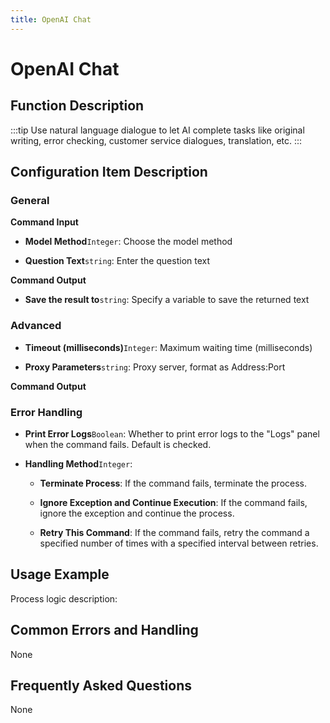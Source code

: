 ```yaml
---
title: OpenAI Chat
---
```


# OpenAI Chat

## Function Description

:::tip 
Use natural language dialogue to let AI complete tasks like original writing, error checking, customer service dialogues, translation, etc.
:::

## Configuration Item Description

### General

**Command Input**

- **Model Method**`Integer`: Choose the model method

- **Question Text**`string`: Enter the question text


**Command Output**

- **Save the result to**`string`: Specify a variable to save the returned text

### Advanced

- **Timeout (milliseconds)**`Integer`: Maximum waiting time (milliseconds)

- **Proxy Parameters**`string`: Proxy server, format as Address:Port


**Command Output**

### Error Handling

- **Print Error Logs**`Boolean`: Whether to print error logs to the "Logs" panel when the command fails. Default is checked. 

- **Handling Method**`Integer`:

    - **Terminate Process**: If the command fails, terminate the process.

    - **Ignore Exception and Continue Execution**: If the command fails, ignore the exception and continue the process.

    - **Retry This Command**: If the command fails, retry the command a specified number of times with a specified interval between retries.

## Usage Example

Process logic description:

## Common Errors and Handling

None

## Frequently Asked Questions

None


